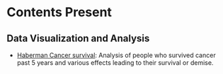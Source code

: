 # Contents Present
  
  ## Data Visualization and Analysis
   - [Haberman Cancer survival](https://github.com/Dracula-hub/Data-Science-Portfolio/blob/master/Haberman%20Cancer/EDA%20on%20Haberman%20Cancer%20Survival%20Dataset.ipynb): Analysis of people who survived cancer past 5 years and various effects leading to their survival or demise.
 
